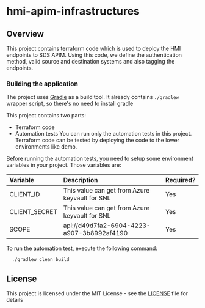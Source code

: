 # hmi-apim-infrastructures

## Overview
This project contains terraform code which is used to deploy the HMI endpoints to SDS APIM. Using this code, we define the authentication method, valid source and destination systems and also tagging the endpoints.


### Building the application

The project uses [Gradle](https://gradle.org) as a build tool. It already contains
`./gradlew` wrapper script, so there's no need to install gradle

This project contains two parts:

- Terraform code
- Automation tests
  You can run only the automation tests in this project. Terraform code can be tested by deploying the code to the lower environments like demo.

Before running the automation tests, you need to setup some environment variables in your project. Those variables are:

|Variable|Description| Required? |
|:----------|:-------------|-----------|
|CLIENT_ID|This value can get from Azure keyvault for SNL| Yes       |
|CLIENT_SECRET|This value can get from Azure keyvault for SNL| Yes       |
|SCOPE|api://d49d7fa2-6904-4223-a907-3b8992af4190| Yes       |

To run the automation test, execute the following command:

```bash
  ./gradlew clean build 
```
## License

This project is licensed under the MIT License - see the [LICENSE](LICENSE) file for details